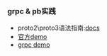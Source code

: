 
### grpc & pb实践

* proto2\proto3语法指南:[docs](https://developers.google.com/protocol-buffers/docs/proto3)
* [官方demo](https://developers.google.com/protocol-buffers/docs/gotutorial)
* [grpc demo](https://www.epubit.com/selfpublish/article/2183)
